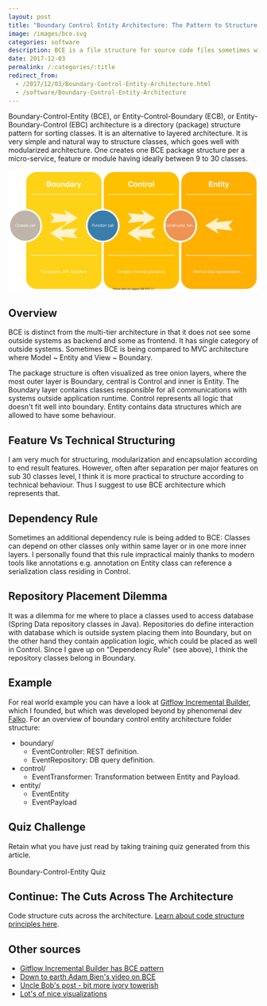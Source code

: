 ```yaml
---
layout: post
title: "Boundary Control Entity Architecture: The Pattern to Structure Your Classes"
image: /images/bce.svg
categories: software
description: BCE is a file structure for source code files sometimes with additional dependency restrictions. Example included!
date: 2017-12-03
permalink: /:categories/:title
redirect_from:
  - /2017/12/03/Boundary-Control-Entity-Architecture.html
  - /software/Boundary-Control-Entity-Architecture
---
```


Boundary-Control-Entity (BCE), or Entity-Control-Boundary (ECB), or Entity-Boundary-Control (EBC) architecture is a directory (package) structure pattern for sorting classes. It is an alternative to layered architecture. It is very simple and natural way to structure classes, which goes well with modularized architecture. One creates one BCE package structure per a micro-service, feature or module having ideally between 9 to 30 classes.  

<p><img src="https://raw.githubusercontent.com/vackosar/vackosar.github.io/master/images/bce.svg" alt="Boundary Control Entity architecture"/></p>

## Overview
BCE is distinct from the multi-tier architecture in that it does not see some outside systems as backend and some as frontend. It has single category of outside systems. Sometimes BCE is being compared to MVC architecture where Model ~ Entity and View ~ Boundary. 

The package structure is often visualized as tree onion layers, where the most outer layer is Boundary, central is Control and inner is Entity. The Boundary layer contains classes responsible for all communications with systems outside application runtime. Control represents all logic that doesn't fit well into boundary. Entity contains data structures which are allowed to have some behaviour.

## Feature Vs Technical Structuring

I am very much for structuring, modularization and encapsulation according to end result features. However, often after separation per major features on sub 30 classes level, I think it is more practical to structure according to technical behaviour. Thus I suggest to use BCE architecture which represents that.    

## Dependency Rule
Sometimes an additional dependency rule is being added to BCE: Classes can depend on other classes only within same layer or in one more inner layers. I personally found that this rule impractical mainly thanks to modern tools like annotations e.g. annotation on Entity class can reference a serialization class residing in Control.

## Repository Placement Dilemma
It was a dilemma for me where to place a classes used to access database (Spring Data repository classes in Java). Repositories do define interaction with database which is outside system placing them into Boundary, but on the other hand they contain application logic, which could be placed as well in Control. Since I gave up on "Dependency Rule" (see above), I think the repository classes belong in Boundary.  

## Example
For real world example you can have a look at [Gitflow Incremental Builder](https://github.com/gitflow-incremental-builder/gitflow-incremental-builder/tree/master/src/main/java/com/vackosar/gitflowincrementalbuild), which I founded, but which was developed beyond by phenomenal dev [Falko](https://github.com/famod).
For an overview of boundary control entity architecture folder structure:

- boundary/
  - EventController: REST definition.
  - EventRepository: DB query definition.
- control/
  - EventTransformer: Transformation between Entity and Payload.
- entity/
  - EventEntity
  - EventPayload
  
  
## Quiz Challenge
Retain what you have just read by taking training quiz generated from this article.<br>
<br>
<a class="btn btn-warning" style="text-decoration: none;" href="https://quizrecall.com/study/public-test?store_id=dc985c9e-6812-41d3-a020-33c4a0340c16">Boundary-Control-Entity Quiz</a>

## Continue: The Cuts Across The Architecture
Code structure cuts across the architecture. [Learn about code structure principles here](/software/Code-Structure-Principles).


## Other sources
- [Gitflow Incremental Builder has BCE pattern](https://github.com/gitflow-incremental-builder/gitflow-incremental-builder/tree/master/src/main/java/com/vackosar/gitflowincrementalbuild)
- [Down to earth Adam Bien's video on BCE](https://www.youtube.com/watch?v=grJC6RFiB58)
- [Uncle Bob's post - bit more ivory towerish](https://8thlight.com/blog/uncle-bob/2012/08/13/the-clean-architecture.html)
- [Lot's of nice visualizations](http://www.cs.sjsu.edu/~pearce/modules/patterns/enterprise/ecb/ecb.htm)
